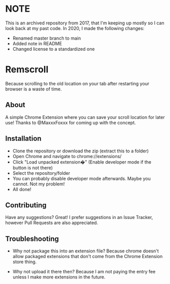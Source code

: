 # NOTE
This is an archived repository from 2017, that I'm keeping up mostly so I can look back at my past code.
In 2020, I made the following changes:
- Renamed master branch to main
- Added note in README
- Changed license to a standardized one

# Remscroll
Because scrolling to the old location on your tab after restarting your browser is a waste of time.

## About
A simple Chrome Extension where you can save your scroll location for later use!
Thanks to @MaxxxFoxxx for coming up with the concept.

## Installation
- Clone the repository or download the zip (extract this to a folder)
- Open Chrome and navigate to chrome://extensions/
- Click "Load unpacked extension�" (Enable developer mode if the button is not there)
- Select the repository/folder
- You can probably disable developer mode afterwards. Maybe you cannot. Not my problem!
- All done!

## Contributing
Have any suggestions? Great! I prefer suggestions in an Issue Tracker, however Pull Requests are also appreciated.

## Troubleshooting
- Why not package this into an extension file?
Because chrome doesn't allow packaged extensions that don't come from the Chrome Extension store thing.

- Why not upload it there then?
Because I am not paying the entry fee unless I make more extensions in the future.